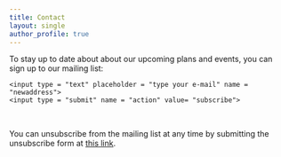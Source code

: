 ```yaml
---
title: Contact
layout: single
author_profile: true
---
```


To stay up to date about about our upcoming plans and events, you can sign up to our mailing list:

<form action="https://formspree.io/contact@openscience-nijmegen.nl"
      method="POST">

    <input type = "text" placeholder = "type your e-mail" name = "newaddress">
    <input type = "submit" name = "action" value= "subscribe">

</form>

<br>

You can unsubscribe from the mailing list at any time by submitting the unsubscribe form at [this link](https://openscience-nijmegen.nl/_pages/unsubscribe/).
